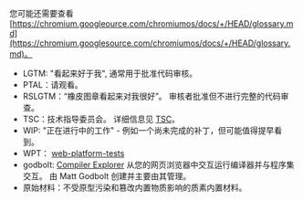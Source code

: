 您可能还需要查看 [https://chromium.googleource.com/chromiumos/docs/+/HEAD/glossary.md](https://chromium.googlesource.com/chromiumos/docs/+/HEAD/glossary.md)。

* LGTM: "看起来好于我", 通常用于批准代码审核。
* PTAL：请观看。
* RSLGTM：“橡皮图章看起来对我很好”。 审核者批准但不进行完整的代码审查。
* TSC：技术指导委员会。 详细信息见 [TSC](./GOVERNANCE.md#technical-steering-committee)。
* WIP: "正在进行中的工作" - 例如一个尚未完成的补丁，但可能值得提早看到。
* WPT： [web-platform-tests](https://github.com/web-platform-tests/wpt)
* godbolt: [Compiler Explorer](https://godbolt.org/) 从您的网页浏览器中交互运行编译器并与程序集交互。 由 Matt Godbolt 创建并主要由其管理。
* 原始材料：不受原型污染和篡改内置物质影响的质素内置材料。
